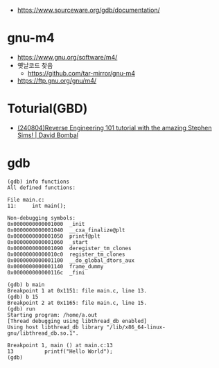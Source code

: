 - https://www.sourceware.org/gdb/documentation/

# gnu-m4
- https://www.gnu.org/software/m4/
- 옛날코드 찾음
  - https://github.com/tar-mirror/gnu-m4
- https://ftp.gnu.org/gnu/m4/

# Toturial(GBD)
- [(240804)Reverse Engineering 101 tutorial with the amazing Stephen Sims! | David Bombal](https://youtu.be/5FXrCHLAJZM?si=DAJsFN_ceEJef6El)

# gdb

```gdb
(gdb) info functions
All defined functions:

File main.c:
11:     int main();

Non-debugging symbols:
0x0000000000001000  _init
0x0000000000001040  __cxa_finalize@plt
0x0000000000001050  printf@plt
0x0000000000001060  _start
0x0000000000001090  deregister_tm_clones
0x00000000000010c0  register_tm_clones
0x0000000000001100  __do_global_dtors_aux
0x0000000000001140  frame_dummy
0x000000000000116c  _fini

(gdb) b main
Breakpoint 1 at 0x1151: file main.c, line 13.
(gdb) b 15
Breakpoint 2 at 0x1165: file main.c, line 15.
(gdb) run
Starting program: /home/a.out 
[Thread debugging using libthread_db enabled]
Using host libthread_db library "/lib/x86_64-linux-gnu/libthread_db.so.1".

Breakpoint 1, main () at main.c:13
13          printf("Hello World");
(gdb) 
```
